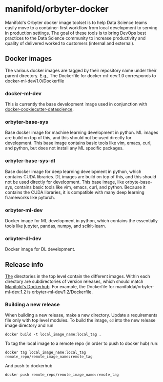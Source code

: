 # manifold/orbyter-docker 

Manifold's Orbyter docker image toolset is to help Data Science teams easily move to a container-first workflow from local development to serving in production settings. The goal of these
tools is to bring DevOps best practices to the Data Science community to increase productivity and quality of delivered worked to
customers (internal and external).

## Docker images

The various docker images are tagged by their repository name under their parent directory. E.g., The Dockerfile for docker-ml-dev:1.0 corresponds to docker-ml-dev/1.0/Dockerfile

### docker-ml-dev

This is currently the base development image used in conjunction with [docker-cookiecutter-datascience](https://github.com/manifoldai/docker-cookiecutter-data-science).

### orbyter-base-sys

Base docker image for machine learning development in python. ML images are build on top of this, and this should not be used directly for development. This base image contains basic tools like vim, emacs, curl, and python, but does not install any ML specific packages.


### orbyter-base-sys-dl

Base docker image for deep learning development in python, which contains CUDA libraries. DL images are build on top of this, and this should not be used directly for development. This base image, like orbyte-base-sys, contains basic tools like vim, emacs, curl, and python. Because it contains the CUDA libraries, it is compatible with many deep learning frameworks like pytorch.


### orbyter-ml-dev

Docker image for ML development in python, which contains the essentially tools like jupyter, pandas, numpy, and scikit-learn.

### orbyter-dl-dev

Docker image for DL development. 

## Release info

[The](The) directories in the top level contain the different images. Within each directory are subdirectories of version releases, which should match [Manifold's Dockerhub](https://hub.docker.com/u/manifoldai/). For example, the Dockerfile for manifoldai/orbyter-ml-dev:1.2 is orbyter-ml-dev/1.2/Dockerfile. 


### Building a new release

When building a new release, make a new directory. Update a requirements file only with top level modules. To build the image, `cd` into the new release image directory and run

`
docker build -t local_image_name:local_tag .
`

To tag the local image to a remote repo (in order to push to docker hub) run:

`
docker tag local_image_name:local_tag remote_repo/remote_image_name:remote_tag 
`

And push to dockerhub

`
docker push remote_repo/remote_image_name:remote_tag 
`
